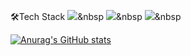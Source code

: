 🛠Tech Stack
<img src="https://img.shields.io/badge/Python-3766AB?style=flat-square&logo=Python&logoColor=white"/></a>&nbsp 
<img src="https://img.shields.io/badge/HTML-E34F26?style=flat-square&logo=html&logoColor=white"/></a>&nbsp 
<img src="https://img.shields.io/badge/CSS-1572B6?style=flat-square&logo=css&logoColor=white"/></a>&nbsp 

[![Anurag's GitHub stats](https://github-readme-stats.vercel.app/api?username=novice-hero)](https://github.com/anuraghazra/github-readme-stats)
